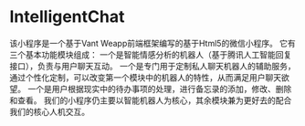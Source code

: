 # IntelligentChat
该小程序是一个基于Vant Weapp前端框架编写的基于Html5的微信小程序。
它有三个基本功能模块组成：
一个是智能情感分析的机器人（基于腾讯人工智能回复接口），负责与用户聊天互动。
一个是专门用于定制私人聊天机器人的辅助服务，通过个性化定制，可以改变第一个模块中的机器人的特性，从而满足用户聊天欲望。
一个是用户根据现实中的待办事项的处理，进行备忘录的添加，修改、删除和查看。
我们的小程序仍主要以智能机器人为核心，其余模块兼为更好去的配合我们的核心人机交互。
